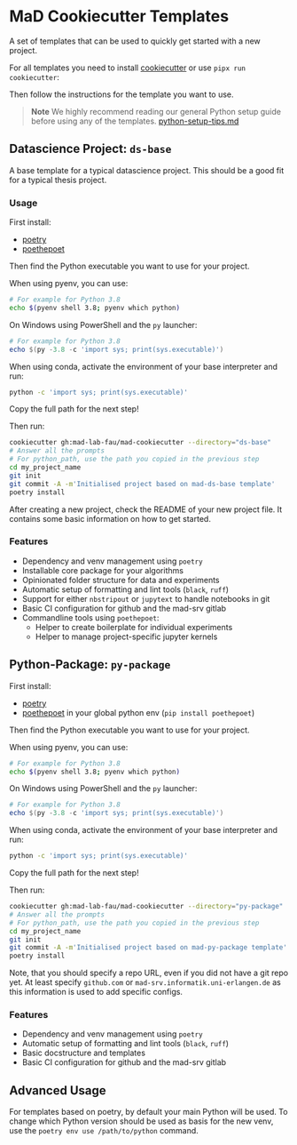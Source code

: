 # MaD Cookiecutter Templates

A set of templates that can be used to quickly get started with a new project.

For all templates you need to install [cookiecutter](https://github.com/cookiecutter/cookiecutter/tree/master) or use `pipx run cookiecutter`:

Then follow the instructions for the template you want to use.

> **Note**
> We highly recommend reading our general Python setup guide before using any of the templates.
> [python-setup-tips.md](https://github.com/mad-lab-fau/mad-cookiecutter/blob/main/python-setup-tips.md)

## Datascience Project: `ds-base`

A base template for a typical datascience project.
This should be a good fit for a typical thesis project.

### Usage

First install:

- [poetry](https://python-poetry.org/docs/#installation)
- [poethepoet](https://github.com/nat-n/poethepoet)

Then find the Python executable you want to use for your project.

When using pyenv, you can use:

```bash
# For example for Python 3.8
echo $(pyenv shell 3.8; pyenv which python)
```

On Windows using PowerShell and the `py` launcher:

```powershell
# For example for Python 3.8
echo $(py -3.8 -c 'import sys; print(sys.executable)')
```

When using conda, activate the environment of your base interpreter and run:

```bash
python -c 'import sys; print(sys.executable)'
```

Copy the full path for the next step!


Then run:

```bash
cookiecutter gh:mad-lab-fau/mad-cookiecutter --directory="ds-base"
# Answer all the prompts
# For python_path, use the path you copied in the previous step
cd my_project_name
git init
git commit -A -m'Initialised project based on mad-ds-base template'
poetry install
```

After creating a new project, check the README of your new project file.
It contains some basic information on how to get started.

### Features

- Dependency and venv management using `poetry`
- Installable core package for your algorithms
- Opinionated folder structure for data and experiments
- Automatic setup of formatting and lint tools (`black`, `ruff`)
- Support for either `nbstripout` or `jupytext` to handle notebooks in git
- Basic CI configuration for github and the mad-srv gitlab
- Commandline tools using `poethepoet`:
    - Helper to create boilerplate for individual experiments
    - Helper to manage project-specific jupyter kernels

## Python-Package: `py-package`

First install:

- [poetry](https://python-poetry.org/docs/#installation)
- [poethepoet](https://github.com/nat-n/poethepoet) in your global python env (`pip install poethepoet`)

Then find the Python executable you want to use for your project.

When using pyenv, you can use:

```bash
# For example for Python 3.8
echo $(pyenv shell 3.8; pyenv which python)
```

On Windows using PowerShell and the `py` launcher:

```powershell
# For example for Python 3.8
echo $(py -3.8 -c 'import sys; print(sys.executable)')
```

When using conda, activate the environment of your base interpreter and run:

```bash
python -c 'import sys; print(sys.executable)'
```

Copy the full path for the next step!


Then run:

```bash
cookiecutter gh:mad-lab-fau/mad-cookiecutter --directory="py-package"
# Answer all the prompts
# For python_path, use the path you copied in the previous step
cd my_project_name
git init
git commit -A -m'Initialised project based on mad-py-package template'
poetry install
```

Note, that you should specify a repo URL, even if you did not have a git repo yet.
At least specify `github.com` or `mad-srv.informatik.uni-erlangen.de` as this information is used to add specific configs.

### Features

- Dependency and venv management using `poetry`
- Automatic setup of formatting and lint tools (`black`, `ruff`)
- Basic docstructure and templates
- Basic CI configuration for github and the mad-srv gitlab


## Advanced Usage

For templates based on poetry, by default your main Python will be used.
To change which Python version should be used as basis for the new venv, use the `poetry env use /path/to/python` command.

